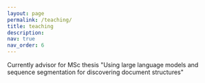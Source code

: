 ```yaml
---
layout: page
permalink: /teaching/
title: teaching
description: 
nav: true
nav_order: 6
---
```


Currently advisor for MSc thesis "Using large language models and sequence segmentation for discovering document structures" 
